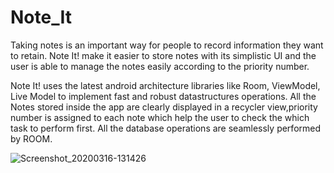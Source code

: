 # Note_It
Taking notes is an important way for people to record information they want to retain. 
Note It! make it easier to store notes with its simplistic UI and the user is able to manage the notes easily according to the priority number.

Note It! uses the latest android architecture libraries like Room, ViewModel, Live Model to implement fast and robust datastructures operations. 
All the Notes stored inside the app are clearly displayed in a recycler view,priority number is assigned to each note which help the user to check the which task to perform first. All the database operations are seamlessly performed by ROOM.

![Screenshot_20200316-131426](https://user-images.githubusercontent.com/51455561/76734087-2f008d80-6788-11ea-8810-539101d1a3c8.jpg)
